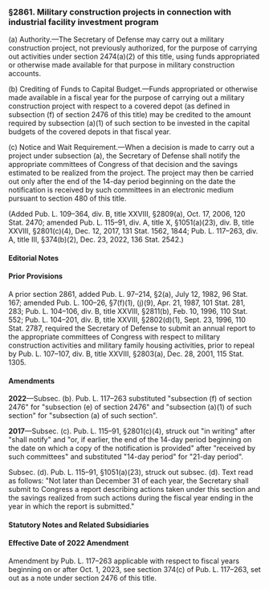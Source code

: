 ### §2861. Military construction projects in connection with industrial facility investment program ###

(a) Authority.—The Secretary of Defense may carry out a military construction project, not previously authorized, for the purpose of carrying out activities under section 2474(a)(2) of this title, using funds appropriated or otherwise made available for that purpose in military construction accounts.

(b) Crediting of Funds to Capital Budget.—Funds appropriated or otherwise made available in a fiscal year for the purpose of carrying out a military construction project with respect to a covered depot (as defined in subsection (f) of section 2476 of this title) may be credited to the amount required by subsection (a)(1) of such section to be invested in the capital budgets of the covered depots in that fiscal year.

(c) Notice and Wait Requirement.—When a decision is made to carry out a project under subsection (a), the Secretary of Defense shall notify the appropriate committees of Congress of that decision and the savings estimated to be realized from the project. The project may then be carried out only after the end of the 14-day period beginning on the date the notification is received by such committees in an electronic medium pursuant to section 480 of this title.

(Added Pub. L. 109–364, div. B, title XXVIII, §2809(a), Oct. 17, 2006, 120 Stat. 2470; amended Pub. L. 115–91, div. A, title X, §1051(a)(23), div. B, title XXVIII, §2801(c)(4), Dec. 12, 2017, 131 Stat. 1562, 1844; Pub. L. 117–263, div. A, title III, §374(b)(2), Dec. 23, 2022, 136 Stat. 2542.)

#### **Editorial Notes** ####

#### Prior Provisions ####

A prior section 2861, added Pub. L. 97–214, §2(a), July 12, 1982, 96 Stat. 167; amended Pub. L. 100–26, §7(f)(1), (j)(9), Apr. 21, 1987, 101 Stat. 281, 283; Pub. L. 104–106, div. B, title XXVIII, §2811(b), Feb. 10, 1996, 110 Stat. 552; Pub. L. 104–201, div. B, title XXVIII, §2802(d)(1), Sept. 23, 1996, 110 Stat. 2787, required the Secretary of Defense to submit an annual report to the appropriate committees of Congress with respect to military construction activities and military family housing activities, prior to repeal by Pub. L. 107–107, div. B, title XXVIII, §2803(a), Dec. 28, 2001, 115 Stat. 1305.

#### Amendments ####

**2022**—Subsec. (b). Pub. L. 117–263 substituted "subsection (f) of section 2476" for "subsection (e) of section 2476" and "subsection (a)(1) of such section" for "subsection (a) of such section".

**2017**—Subsec. (c). Pub. L. 115–91, §2801(c)(4), struck out "in writing" after "shall notify" and "or, if earlier, the end of the 14-day period beginning on the date on which a copy of the notification is provided" after "received by such committees" and substituted "14-day period" for "21-day period".

Subsec. (d). Pub. L. 115–91, §1051(a)(23), struck out subsec. (d). Text read as follows: "Not later than December 31 of each year, the Secretary shall submit to Congress a report describing actions taken under this section and the savings realized from such actions during the fiscal year ending in the year in which the report is submitted."

#### **Statutory Notes and Related Subsidiaries** ####

#### Effective Date of 2022 Amendment ####

Amendment by Pub. L. 117–263 applicable with respect to fiscal years beginning on or after Oct. 1, 2023, see section 374(c) of Pub. L. 117–263, set out as a note under section 2476 of this title.